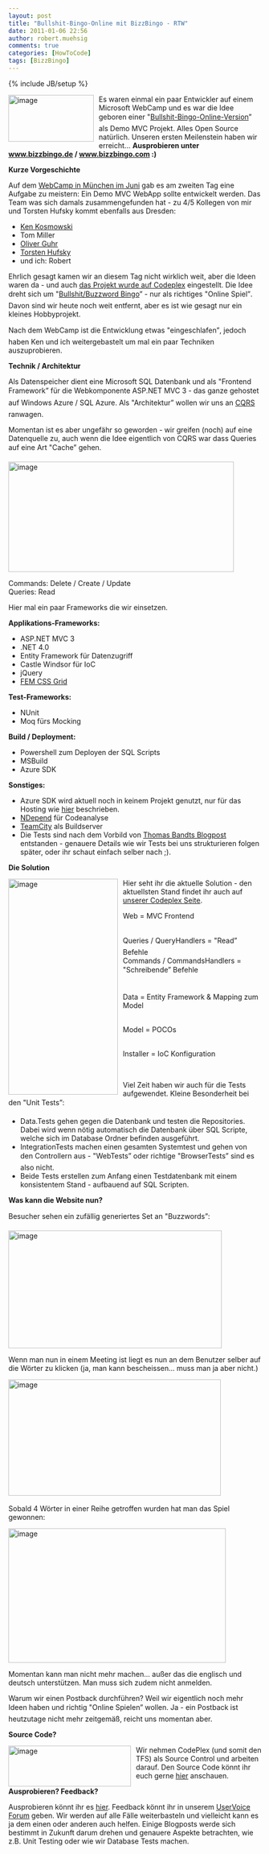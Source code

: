 ```yaml
---
layout: post
title: "Bullshit-Bingo-Online mit BizzBingo - RTW"
date: 2011-01-06 22:56
author: robert.muehsig
comments: true
categories: [HowToCode]
tags: [BizzBingo]
---
```

{% include JB/setup %}
<p><a href="{{BASE_PATH}}/assets/wp-images/image1149.png"><img style="border-bottom: 0px; border-left: 0px; margin: 0px 10px 0px 0px; display: inline; border-top: 0px; border-right: 0px" title="image" border="0" alt="image" align="left" src="{{BASE_PATH}}/assets/wp-images/image_thumb331.png" width="170" height="93" /></a> </p>  <p>Es waren einmal ein paar Entwickler auf einem Microsoft WebCamp und es war die Idee geboren einer "<a href="http://en.wikipedia.org/wiki/Buzzword_bingo">Bullshit-Bingo-Online-Version</a>” als Demo MVC Projekt. Alles Open Source natürlich. Unseren ersten Meilenstein haben wir erreicht... <strong>Ausprobieren unter </strong><a href="http://www.bizzbingo.de"><strong>www.bizzbingo.de</strong></a><strong> / </strong><a href="http://www.bizzbingo.com"><strong>www.bizzbingo.com</strong></a><strong> :)</strong></p>  <p><strong>Kurze Vorgeschichte</strong></p>  <p>Auf dem <a href="{{BASE_PATH}}/2010/04/21/veranstaltungshinweis-techtalk-fr-wp7-webcamp-in-mnchen/">WebCamp in München im Juni</a> gab es am zweiten Tag eine Aufgabe zu meistern: Ein Demo MVC WebApp sollte entwickelt werden. Das Team was sich damals zusammengefunden hat - zu 4/5 Kollegen von mir und Torsten Hufsky kommt ebenfalls aus Dresden:</p>  <ul>   <li><a href="http://twitter.com/kenkosmowski">Ken Kosmowski</a></li>    <li>Tom Miller</li>    <li><a href="http://twitter.com/oliverguhr">Oliver Guhr</a></li>    <li><a href="http://twitter.com/TorstenHu">Torsten Hufsky</a></li>    <li>und ich: Robert</li> </ul>  <p>Ehrlich gesagt kamen wir an diesem Tag nicht wirklich weit, aber die Ideen waren da - und auch <a href="http://businessbingo.codeplex.com/">das Projekt wurde auf Codeplex</a> eingestellt. Die Idee dreht sich um "<a href="http://en.wikipedia.org/wiki/Buzzword_bingo">Bullshit/Buzzword Bingo</a>” - nur als richtiges "Online Spiel”. Davon sind wir heute noch weit entfernt, aber es ist wie gesagt nur ein kleines Hobbyprojekt.</p>  <p>Nach dem WebCamp ist die Entwicklung etwas "eingeschlafen”, jedoch haben Ken und ich weitergebastelt um mal ein paar Techniken auszuprobieren.</p>  <p><strong>Technik / Architektur</strong></p>  <p>Als Datenspeicher dient eine Microsoft SQL Datenbank und als "Frontend Framework” für die Webkomponente ASP.NET MVC 3 - das ganze gehostet auf Windows Azure / SQL Azure. Als "Architektur” wollen wir uns an <a href="http://www.udidahan.com/2009/12/09/clarified-cqrs/">CQRS</a> ranwagen.</p>  <p>Momentan ist es aber ungefähr so geworden - wir greifen (noch) auf eine Datenquelle zu, auch wenn die Idee eigentlich von CQRS war dass Queries auf eine Art "Cache” gehen.</p>  <p><a href="{{BASE_PATH}}/assets/wp-images/image1150.png"><img style="border-bottom: 0px; border-left: 0px; display: inline; border-top: 0px; border-right: 0px" title="image" border="0" alt="image" src="{{BASE_PATH}}/assets/wp-images/image_thumb332.png" width="449" height="219" /></a> </p>  <p>Commands: Delete / Create / Update   <br />Queries: Read</p>  <p>Hier mal ein paar Frameworks die wir einsetzen.</p>  <p><strong>Applikations-Frameworks:</strong></p>  <ul>   <li>ASP.NET MVC 3</li>    <li>.NET 4.0</li>    <li>Entity Framework für Datenzugriff</li>    <li>Castle Windsor für IoC</li>    <li>jQuery</li>    <li><a href="http://www.frontendmatters.com/projects/fem-css-framework/">FEM CSS Grid</a></li> </ul>  <p><strong>Test-Frameworks:</strong></p>  <ul>   <li>NUnit</li>    <li>Moq fürs Mocking</li> </ul>  <p><strong>Build / Deployment:</strong></p>  <ul>   <li>Powershell zum Deployen der SQL Scripts</li>    <li>MSBuild</li>    <li>Azure SDK </li> </ul>  <p><strong>Sonstiges:</strong></p>  <ul>   <li>Azure SDK wird aktuell noch in keinem Projekt genutzt, nur für das Hosting wie <a href="{{BASE_PATH}}/2010/11/30/howto-eine-bestehende-webapp-nach-azure-migrieren/">hier</a> beschrieben.</li>    <li><a href="http://www.ndepend.com/">NDepend</a> für Codeanalyse</li>    <li><a href="http://www.jetbrains.com/teamcity/">TeamCity</a> als Buildserver</li>    <li>Die Tests sind nach dem Vorbild von <a href="http://blog.thomasbandt.de/39/2326/de/blog/tdd-bdd-status-quo.html">Thomas Bandts Blogpost</a> entstanden - genauere Details wie wir Tests bei uns strukturieren folgen später, oder ihr schaut einfach selber nach ;).</li> </ul>  <p><strong>Die Solution</strong></p>  <p><a href="{{BASE_PATH}}/assets/wp-images/image1151.png"><img style="border-bottom: 0px; border-left: 0px; margin: 0px 10px 0px 0px; display: inline; border-top: 0px; border-right: 0px" title="image" border="0" alt="image" align="left" src="{{BASE_PATH}}/assets/wp-images/image_thumb333.png" width="218" height="429" /></a> </p>  <p>Hier seht ihr die aktuelle Solution - den aktuellsten Stand findet ihr auch auf <a href="http://businessbingo.codeplex.com/">unserer Codeplex Seite</a>.</p>  <p>Web = MVC Frontend</p>  <p>   <br />Queries / QueryHandlers = "Read” Befehle    <br />Commands / CommandsHandlers = "Schreibende” Befehle</p>  <p>   <br />Data = Entity Framework &amp; Mapping zum Model</p>  <p>   <br />Model = POCOs</p>  <p>   <br />Installer = IoC Konfiguration</p>  <p>&#160;</p>  <p>Viel Zeit haben wir auch für die Tests aufgewendet. Kleine Besonderheit bei den "Unit Tests”:</p>  <ul>   <li>Data.Tests gehen gegen die Datenbank und testen die Repositories. Dabei wird wenn nötig automatisch die Datenbank über SQL Scripte, welche sich im Database Ordner befinden ausgeführt. </li>    <li>IntegrationTests machen einen gesamten Systemtest und gehen von den Controllern aus - "WebTests” oder richtige "BrowserTests” sind es also nicht.</li>    <li>Beide Tests erstellen zum Anfang einen Testdatenbank mit einem konsistentem Stand - aufbauend auf SQL Scripten. </li> </ul>  <p><strong>Was kann die Website nun?</strong></p>  <p>Besucher sehen ein zufällig generiertes Set an "Buzzwords”:</p>  <p><a href="{{BASE_PATH}}/assets/wp-images/image1152.png"><img style="border-bottom: 0px; border-left: 0px; display: inline; border-top: 0px; border-right: 0px" title="image" border="0" alt="image" src="{{BASE_PATH}}/assets/wp-images/image_thumb334.png" width="425" height="234" /></a> </p>  <p>Wenn man nun in einem Meeting ist liegt es nun an dem Benutzer selber auf die Wörter zu klicken (ja, man kann bescheissen... muss man ja aber nicht.)</p>  <p><a href="{{BASE_PATH}}/assets/wp-images/image1153.png"><img style="border-bottom: 0px; border-left: 0px; display: inline; border-top: 0px; border-right: 0px" title="image" border="0" alt="image" src="{{BASE_PATH}}/assets/wp-images/image_thumb335.png" width="423" height="231" /></a>&#160;</p>  <p>Sobald 4 Wörter in einer Reihe getroffen wurden hat man das Spiel gewonnen:</p>  <p><a href="{{BASE_PATH}}/assets/wp-images/image1154.png"><img style="border-bottom: 0px; border-left: 0px; display: inline; border-top: 0px; border-right: 0px" title="image" border="0" alt="image" src="{{BASE_PATH}}/assets/wp-images/image_thumb336.png" width="433" height="267" /></a> </p>  <p></p>  <p></p>  <p></p>  <p></p>  <p>Momentan kann man nicht mehr machen... außer das die englisch und deutsch unterstützen. Man muss sich zudem nicht anmelden.</p>  <p>Warum wir einen Postback durchführen? Weil wir eigentlich noch mehr Ideen haben und richtig "Online Spielen” wollen. Ja - ein Postback ist heutzutage nicht mehr zeitgemäß, reicht uns momentan aber.</p>  <p><strong>Source Code?</strong></p>  <p><a href="{{BASE_PATH}}/assets/wp-images/image1155.png"><img style="border-bottom: 0px; border-left: 0px; margin: 0px 10px 0px 0px; display: inline; border-top: 0px; border-right: 0px" title="image" border="0" alt="image" align="left" src="{{BASE_PATH}}/assets/wp-images/image_thumb337.png" width="244" height="81" /></a> </p>  <p>Wir nehmen CodePlex (und somit den TFS) als Source Control und arbeiten darauf. Den Source Code könnt ihr euch gerne <a href="http://businessbingo.codeplex.com/">hier</a> anschauen.</p>  <p><strong>Ausprobieren? Feedback?</strong></p>  <p>Ausprobieren könnt ihr es <a href="http://www.bizzbingo.de/">hier</a>. Feedback könnt ihr in unserem <a href="http://bizzbingo.uservoice.com/forums/94165-general?lang=de&amp;utm_campaign=Widgets&amp;utm_content=tab-widget&amp;utm_medium=Popin+Widget&amp;utm_source=bizzbingo.uservoice.com">UserVoice Forum</a> geben. Wir werden auf alle Fälle weiterbasteln und vielleicht kann es ja dem einen oder anderen auch helfen. Einige Blogposts werde sich bestimmt in Zukunft darum drehen und genauere Aspekte betrachten, wie z.B. Unit Testing oder wie wir Database Tests machen.</p>
